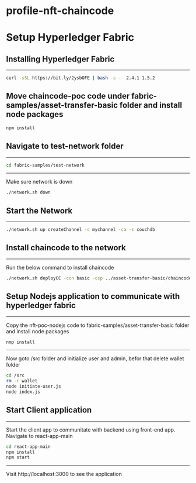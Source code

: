 # profile-nft-chaincode
# Setup Hyperledger Fabric

## Installing Hyperledger Fabric
---
```sh
curl -sSL https://bit.ly/2ysbOFE | bash -s -- 2.4.1 1.5.2
```
Move chaincode-poc code under fabric-samples/asset-transfer-basic folder and install node packages
---
```sh
npm install
```

## Navigate to test-network folder
---
```sh
cd fabric-samples/test-network
```
---
Make sure network is down
```sh
./network.sh down
```

## Start the Network
---
```sh
./network.sh up createChannel -c mychannel -ca -s couchdb
```

## Install chaincode to the network
---
Run the below command to install chaincode
```sh
./network.sh deployCC -ccn basic -ccp ../asset-transfer-basic/chaincode-poc/ -ccl javascript
```

## Setup Nodejs application to communicate with hyperledger fabric
---
Copy the nft-poc-nodejs code to fabric-samples/asset-transfer-basic folder and install node packages
```sh
nmp install
```
---
Now goto /src folder and initialize user and admin, befor that delete wallet folder
```sh
cd /src
rm -r wallet
node initiate-user.js
node index.js
```
## Start Client application
---
Start the client app to communitate with backend using front-end app. Navigate to react-app-main
```sh
cd react-app-main
npm install
npm start
```
---
Visit http://localhost:3000 to see the application
